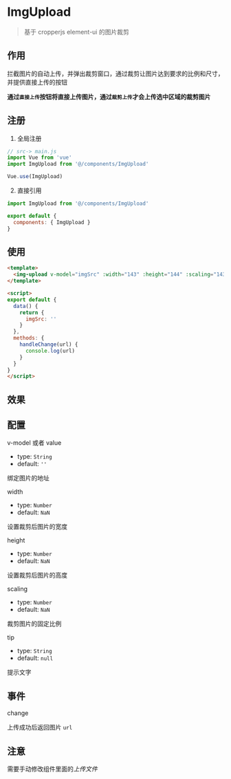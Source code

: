 # ImgUpload

> 基于 cropperjs element-ui 的图片裁剪

## 作用

拦截图片的自动上传，并弹出裁剪窗口，通过裁剪让图片达到要求的比例和尺寸，并提供直接上传的按钮

**通过`直接上传`按钮将直接上传图片，通过`裁剪上传`才会上传选中区域的裁剪图片**

## 注册

1. 全局注册

``` js
// src-> main.js
import Vue from 'vue'
import ImgUpload from '@/components/ImgUpload'

Vue.use(ImgUpload)
```

2. 直接引用

``` js
import ImgUpload from '@/components/ImgUpload'

export default {
  components: { ImgUpload }
}
```

## 使用

``` html vue
<template>
  <img-upload v-model="imgSrc" :width="143" :height="144" :scaling="143 / 144" tip="提示文字" @change="handleChange" />
</template>

<script>
export default {
  data() {
    return {
      imgSrc: ''
    }
  },
  methods: {
    handleChange(url) {
      console.log(url)
    }
  }
}
</script>
```

## 效果

<template>
  <img-upload v-model="imgSrc" :width="143" :height="144" :scaling="143 / 144" tip="提示文字" @change="handleChange" />
</template>

<script>
import ImgUpload from '../../element-ui-components/ImgUpload'

export default {
  components: { ImgUpload },
  data() {
    return {
      imgSrc: ''
    }
  },
  methods: {
    handleChange(url) {
      console.log(url)
    }
  }
}
</script>

## 配置

v-model 或者 value
- type: `String`
- default: `''`

绑定图片的地址

width
- type: `Number`
- default: `NaN`

设置裁剪后图片的宽度
    
height
- type: `Number`
- default: `NaN`

设置裁剪后图片的高度

scaling
- type: `Number`
- default: `NaN`
    
裁剪图片的固定比例

tip
- type: `String`
- default: `null`

提示文字

## 事件

change

上传成功后返回图片 `url`

## 注意

需要手动修改组件里面的*上传文件*
